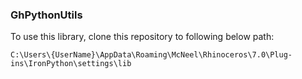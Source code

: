 ### GhPythonUtils
To use this library, clone this repository to following below path:

`C:\Users\{UserName}\AppData\Roaming\McNeel\Rhinoceros\7.0\Plug-ins\IronPython\settings\lib`

